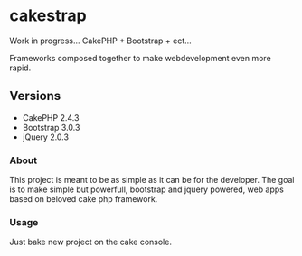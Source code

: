 cakestrap
=========
Work in progress...
CakePHP + Bootstrap + ect...

Frameworks composed together to make webdevelopment even more rapid.

## Versions
* CakePHP 2.4.3
* Bootstrap 3.0.3
* jQuery 2.0.3

### About
This project is meant to be as simple as it can be for the developer. The goal is to make simple but powerfull, bootstrap and jquery powered, web apps based on beloved cake php framework.

### Usage
Just bake new project on the cake console.